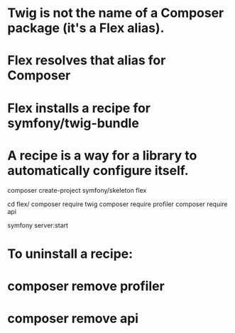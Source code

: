 # Twig is not the name of a Composer package (it's a Flex alias).
# Flex resolves that alias for Composer

# Flex installs a recipe for symfony/twig-bundle
# A recipe is a way for a library to automatically configure itself.


composer create-project symfony/skeleton flex

cd flex/
composer require twig
composer require profiler
composer require api

symfony server:start


# To uninstall a recipe:
#
#   composer remove profiler
#   composer remove api